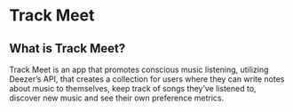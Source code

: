 # Track Meet

## What is Track Meet? 

Track Meet is an app that promotes conscious music listening, utilizing Deezer’s API, that creates a collection for users where they can write notes about music to themselves, keep track of songs they’ve listened to, discover new music and see their own preference metrics. 


<!-- ![Profile image](/readme-images/profile-top.png) -->
